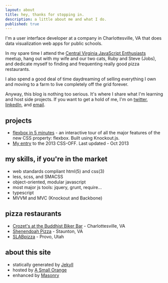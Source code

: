```yaml
---
layout: about
title: hey, thanks for stopping in.
description: a little about me and what I do.
published: true
---
```

I'm a user interface developer at a company in Charlottesville, VA that does data visualization web apps for public schools.

In my spare time I attend the [Central Virginia JavaScript Enthusiasts](http://www.meetup.com/Central-Virginia-Javascript-Enthusiasts-CVJSE/) meetup, hang out with my wife and our two cats, Ruby and Steve (Jobs), and dedicate myself to finding and frequenting really good pizza restaurants.

I also spend a good deal of time daydreaming of selling everything I own and moving to a farm to live completely off the grid forever.

Anyway, this blog is nothing too serious. It's where I share what I'm learning and host side projects. If you want to get a hold of me, I'm on [twitter](http://twitter.com/_brycepj), [linkedIn](http://www.linkedin.com/in/brycepj/), and [email](mailto:brycepj@gmail.com).

## projects

- [flexbox in 5 minutes](http://devbryce.com/flexbox) - an interactive tour of all the major features of the new CSS property: flexbox. Built using Knockout.js.
- [My entry](http://devbryce.com/css-off) to the 2013 CSS-OFF. Last updated - Oct 2013

## my skills, if you're in the market

- web standards compliant html(5) and css(3)
- less, scss, and SMACSS
- object-oriented, modular javascript
- most major js tools: jquery, grunt, require...
- typescript
- MVVM and MVC (Knockout and Backbone)

## pizza restaurants

- [Crozet's at the Buddhist Biker Bar](http://cpbbb.com/) - Charlottesville, VA
- [Shenendoah Pizza](http://www.shenandoahpizza.com/) - Staunton, VA
- [SLABpizza](http://slabpizza.com/) - Provo, Utah

## about this site

- statically generated by [Jekyll](http://jekyllrb.com)
- hosted by [A Small Orange](http://asmallorange.com)
- enhanced by [Masonry](http://masonry.desandro.com)
